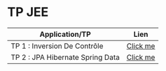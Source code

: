# TP JEE 
| Application/TP                      |  Lien                        |
|-------------------------------------|------------------------------|
| TP 1 : Inversion De Contrôle        | [Click me](https://github.com/RachidaTanassat/TP-JEE/tree/master/IOC)   |
| TP 2 :  JPA Hibernate Spring Data   | [Click me](https://github.com/RachidaTanassat/TP-JEE/tree/master/jpa)   |
